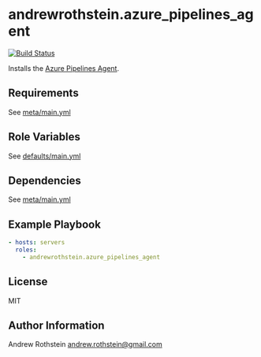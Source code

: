 andrewrothstein.azure_pipelines_agent
=========
[![Build Status](https://travis-ci.org/andrewrothstein/ansible-azure_pipelines_agent.svg?branch=master)](https://travis-ci.org/andrewrothstein/ansible-azure_pipelines_agent)

Installs the [Azure Pipelines Agent](https://github.com/microsoft/azure-pipelines-agent).

Requirements
------------

See [meta/main.yml](meta/main.yml)

Role Variables
--------------

See [defaults/main.yml](defaults/main.yml)

Dependencies
------------

See [meta/main.yml](meta/main.yml)

Example Playbook
----------------

```yml
- hosts: servers
  roles:
    - andrewrothstein.azure_pipelines_agent
```

License
-------

MIT

Author Information
------------------

Andrew Rothstein <andrew.rothstein@gmail.com>
